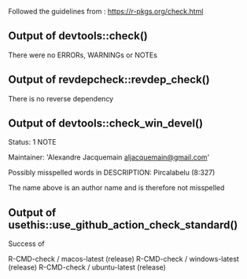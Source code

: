 Followed the guidelines from : https://r-pkgs.org/check.html

## Output of devtools::check()

There were no ERRORs, WARNINGs or NOTEs

## Output of revdepcheck::revdep_check()

There is no reverse dependency

## Output of devtools::check_win_devel()

Status: 1 NOTE

Maintainer: 'Alexandre Jacquemain <aljacquemain@gmail.com>'

Possibly misspelled words in DESCRIPTION:
  Pircalabelu (8:327)
  
The name above is an author name and is therefore not misspelled

## Output of usethis::use_github_action_check_standard()

Success of

R-CMD-check / macos-latest (release)
R-CMD-check / windows-latest (release)
R-CMD-check / ubuntu-latest (release)


